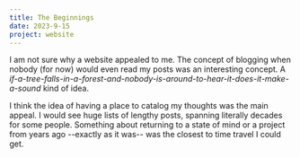 ```yaml
---
title: The Beginnings
date: 2023-9-15
project: website
---
```


I am not sure why a website appealed to me. The concept of blogging when nobody (for now) would even read my posts was
an interesting concept. A _if-a-tree-falls-in-a-forest-and-nobody-is-around-to-hear-it-does-it-make-a-sound_ kind of
idea.

I think the idea of having a place to catalog my thoughts was the main appeal. I would see huge lists of lengthy posts,
spanning literally decades for some people. Something about returning to a state of mind or a project from years ago --exactly
as it was-- was the closest to time travel I could get.
